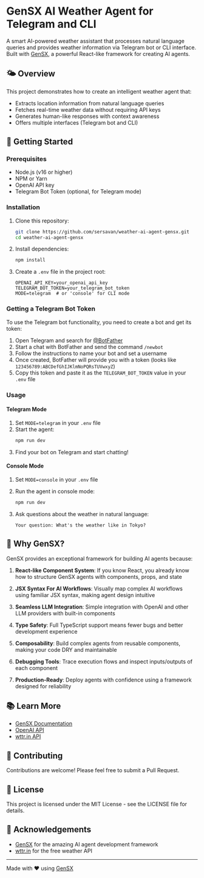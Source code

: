# GenSX AI Weather Agent for Telegram and CLI

A smart AI-powered weather assistant that processes natural language queries and provides weather information via Telegram bot or CLI interface. Built with [GenSX](https://gensx.com), a powerful React-like framework for creating AI agents.

## 🌤️ Overview

This project demonstrates how to create an intelligent weather agent that:

- Extracts location information from natural language queries
- Fetches real-time weather data without requiring API keys
- Generates human-like responses with context awareness
- Offers multiple interfaces (Telegram bot and CLI)

## 🚀 Getting Started

### Prerequisites

- Node.js (v16 or higher)
- NPM or Yarn
- OpenAI API key
- Telegram Bot Token (optional, for Telegram mode)

### Installation

1. Clone this repository:
   ```bash
   git clone https://github.com/sersavan/weather-ai-agent-gensx.git
   cd weather-ai-agent-gensx
   ```

2. Install dependencies:
   ```bash
   npm install
   ```

3. Create a `.env` file in the project root:
   ```
   OPENAI_API_KEY=your_openai_api_key
   TELEGRAM_BOT_TOKEN=your_telegram_bot_token
   MODE=telegram  # or 'console' for CLI mode 
   ```

### Getting a Telegram Bot Token

To use the Telegram bot functionality, you need to create a bot and get its token:

1. Open Telegram and search for [@BotFather](https://t.me/botfather)
2. Start a chat with BotFather and send the command `/newbot`
3. Follow the instructions to name your bot and set a username
4. Once created, BotFather will provide you with a token (looks like `123456789:ABCDefGhIJKlmNoPQRsTUVwxyZ`)
5. Copy this token and paste it as the `TELEGRAM_BOT_TOKEN` value in your `.env` file

### Usage

#### Telegram Mode

1. Set `MODE=telegram` in your `.env` file
2. Start the agent:
   ```bash
   npm run dev
   ```
3. Find your bot on Telegram and start chatting!

#### Console Mode

1. Set `MODE=console` in your `.env` file
2. Run the agent in console mode:
   ```bash
   npm run dev
   ```

3. Ask questions about the weather in natural language:
   ```
   Your question: What's the weather like in Tokyo?
   ```

## 🧩 Why GenSX?

GenSX provides an exceptional framework for building AI agents because:

1. **React-like Component System**: If you know React, you already know how to structure GenSX agents with components, props, and state
   
2. **JSX Syntax For AI Workflows**: Visually map complex AI workflows using familiar JSX syntax, making agent design intuitive

3. **Seamless LLM Integration**: Simple integration with OpenAI and other LLM providers with built-in components

4. **Type Safety**: Full TypeScript support means fewer bugs and better development experience

5. **Composability**: Build complex agents from reusable components, making your code DRY and maintainable

6. **Debugging Tools**: Trace execution flows and inspect inputs/outputs of each component

7. **Production-Ready**: Deploy agents with confidence using a framework designed for reliability

## 📚 Learn More

- [GenSX Documentation](https://gensx.com/docs)
- [OpenAI API](https://platform.openai.com/docs/introduction)
- [wttr.in API](https://github.com/chubin/wttr.in)

## 🔄 Contributing

Contributions are welcome! Please feel free to submit a Pull Request.

## 📄 License

This project is licensed under the MIT License - see the LICENSE file for details.

## 🙏 Acknowledgements

- [GenSX](https://gensx.com) for the amazing AI agent development framework
- [wttr.in](https://wttr.in) for the free weather API

---

Made with ❤️ using [GenSX](https://gensx.com)
